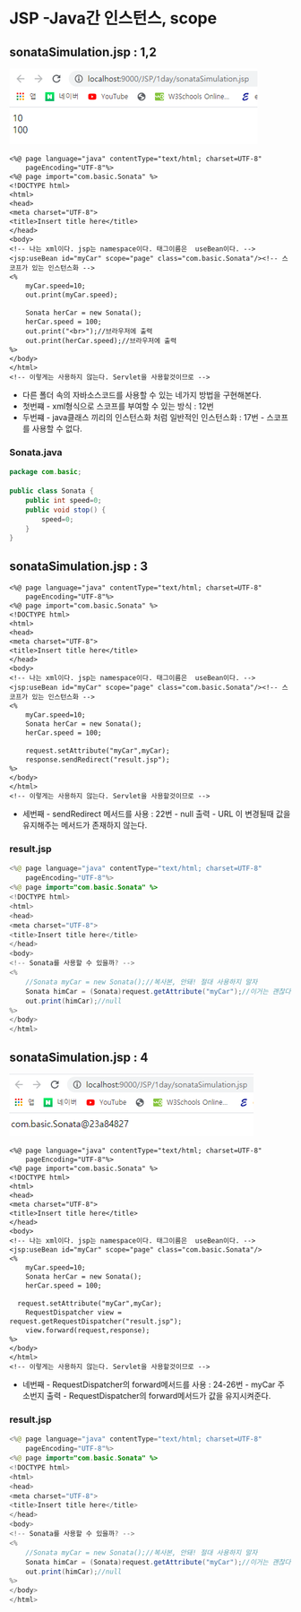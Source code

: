 # JSP -Java간 인스턴스, scope

## sonataSimulation.jsp : 1,2

![](../../../.gitbook/assets/1%20%2861%29.png)

```markup
<%@ page language="java" contentType="text/html; charset=UTF-8"
    pageEncoding="UTF-8"%>
<%@ page import="com.basic.Sonata" %>
<!DOCTYPE html>
<html>
<head>
<meta charset="UTF-8">
<title>Insert title here</title>
</head>
<body>
<!-- 나는 xml이다. jsp는 namespace이다. 태그이름은  useBean이다. -->
<jsp:useBean id="myCar" scope="page" class="com.basic.Sonata"/><!-- 스코프가 있는 인스턴스화 -->
<%
	myCar.speed=10;
	out.print(myCar.speed);
	
	Sonata herCar = new Sonata();
	herCar.speed = 100;
	out.print("<br>");//브라우저에 출력
	out.print(herCar.speed);//브라우저에 출력
%>
</body>
</html>
<!-- 이렇게는 사용하지 않는다. Servlet을 사용할것이므로 -->
```

* 다른 폴더 속의 자바소스코드를 사용할 수 있는 네가지 방법을 구현해본다.
* 첫번쨰 - xml형식으로 스코프를 부여할 수 있는 방식 : 12번
* 두번쨰 - java클래스 끼리의 인스턴스화 처럼 일반적인 인스턴스화 : 17번 - 스코프를 사용할 수 없다.

### Sonata.java

```java
package com.basic;

public class Sonata {
	public int speed=0;
	public void stop() {
		speed=0;
	}
}
```

## sonataSimulation.jsp : 3

```markup
<%@ page language="java" contentType="text/html; charset=UTF-8"
    pageEncoding="UTF-8"%>
<%@ page import="com.basic.Sonata" %>
<!DOCTYPE html>
<html>
<head>
<meta charset="UTF-8">
<title>Insert title here</title>
</head>
<body>
<!-- 나는 xml이다. jsp는 namespace이다. 태그이름은  useBean이다. -->
<jsp:useBean id="myCar" scope="page" class="com.basic.Sonata"/><!-- 스코프가 있는 인스턴스화 -->
<%
	myCar.speed=10;
	Sonata herCar = new Sonata();
	herCar.speed = 100;

	request.setAttribute("myCar",myCar);
	response.sendRedirect("result.jsp");
%>
</body>
</html>
<!-- 이렇게는 사용하지 않는다. Servlet을 사용할것이므로 -->
```

* 세번째 - sendRedirect 메서드를 사용 : 22번 - null 출력 - URL 이 변경될때 값을 유지해주는 메서드가 존재하지 않는다.

### result.jsp

```java
<%@ page language="java" contentType="text/html; charset=UTF-8"
    pageEncoding="UTF-8"%>
<%@ page import="com.basic.Sonata" %>
<!DOCTYPE html>
<html>
<head>
<meta charset="UTF-8">
<title>Insert title here</title>
</head>
<body>
<!-- Sonata를 사용할 수 있을까? -->
<%
	//Sonata myCar = new Sonata();//복사본, 안돼! 절대 사용하지 말자
	Sonata himCar = (Sonata)request.getAttribute("myCar");//이거는 괜찮다.
	out.print(himCar);//null
%>
</body>
</html>
```

## sonataSimulation.jsp : 4

![](../../../.gitbook/assets/2%20%2848%29.png)

```markup
<%@ page language="java" contentType="text/html; charset=UTF-8"
    pageEncoding="UTF-8"%>
<%@ page import="com.basic.Sonata" %>
<!DOCTYPE html>
<html>
<head>
<meta charset="UTF-8">
<title>Insert title here</title>
</head>
<body>
<!-- 나는 xml이다. jsp는 namespace이다. 태그이름은  useBean이다. -->
<jsp:useBean id="myCar" scope="page" class="com.basic.Sonata"/>
<%
	myCar.speed=10;
	Sonata herCar = new Sonata();
	herCar.speed = 100;

  request.setAttribute("myCar",myCar);
	RequestDispatcher view = request.getRequestDispatcher("result.jsp");
	view.forward(request,response);
%>
</body>
</html>
<!-- 이렇게는 사용하지 않는다. Servlet을 사용할것이므로 -->
```

* 네번째 - RequestDispatcher의 forward메서드를 사용 : 24-26번 - myCar 주소번지 출력 - RequestDispatcher의 forward메서드가 값을 유지시켜준다.

### result.jsp

```java
<%@ page language="java" contentType="text/html; charset=UTF-8"
    pageEncoding="UTF-8"%>
<%@ page import="com.basic.Sonata" %>
<!DOCTYPE html>
<html>
<head>
<meta charset="UTF-8">
<title>Insert title here</title>
</head>
<body>
<!-- Sonata를 사용할 수 있을까? -->
<%
	//Sonata myCar = new Sonata();//복사본, 안돼! 절대 사용하지 말자
	Sonata himCar = (Sonata)request.getAttribute("myCar");//이거는 괜찮다.
	out.print(himCar);//null
%>
</body>
</html>
```

